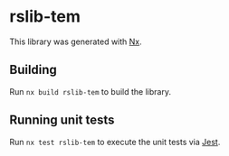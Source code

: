 # rslib-tem

This library was generated with [Nx](https://nx.dev).

## Building

Run `nx build rslib-tem` to build the library.

## Running unit tests

Run `nx test rslib-tem` to execute the unit tests via [Jest](https://jestjs.io).
